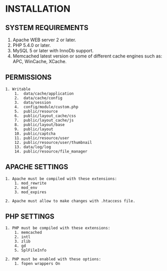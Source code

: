# INSTALLATION

## SYSTEM REQUIREMENTS

1. Apache WEB server 2 or later.
2. PHP 5.4.0 or later.
3. MySQL 5 or later with InnoDb support.
4. Memcached latest version or some of different cache engines such as: APC, WinCache, XCache.

## PERMISSIONS

    1. Writable
        1.  data/cache/application
        2.  data/cache/config
        3.  data/session
        4.  config/module/custom.php
        5.  public/resource
        6.  public/layout_cache/css
        7.  public/layout_cache/js
        8.  public/layout/base
        9.  public/layout
        10. public/captcha
        11. public/resource/user
        12. public/resource/user/thumbnail
        13. data/log/log
        14. public/resource/file_manager

## APACHE SETTINGS

    1. Apache must be compiled with these extensions:
        1. mod_rewrite
        2. mod_env
        3. mod_expires

    2. Apache must allow to make changes with .htaccess file.

## PHP SETTINGS

    1. PHP must be compiled with these extensions:
        1. memcached
        2. intl
        3. zlib
        4. gd
        5. SplFileInfo

    2. PHP must be enabled with these options:
        1. fopen wrappers On